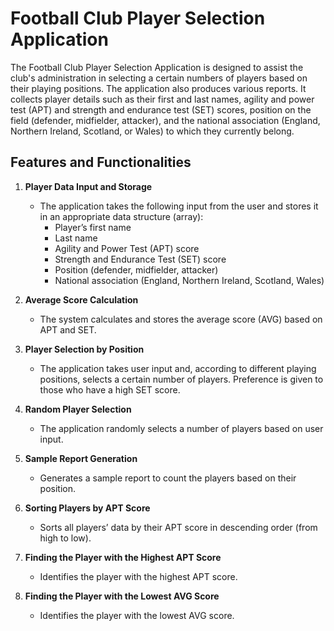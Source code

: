 # Football Club Player Selection Application

The Football Club Player Selection Application is designed to assist the club's administration in selecting a certain numbers of players based on their playing positions. The application also produces various reports. It collects player details such as their first and last names, agility and power test (APT) and strength and endurance test (SET) scores, position on the field (defender, midfielder, attacker), and the national association (England, Northern Ireland, Scotland, or Wales) to which they currently belong.

## Features and Functionalities

1. **Player Data Input and Storage**
    - The application takes the following input from the user and stores it in an appropriate data structure (array):
        - Player’s first name
        - Last name
        - Agility and Power Test (APT) score
        - Strength and Endurance Test (SET) score
        - Position (defender, midfielder, attacker)
        - National association (England, Northern Ireland, Scotland, Wales)

2. **Average Score Calculation**
    - The system calculates and stores the average score (AVG) based on APT and SET.

3. **Player Selection by Position**
    - The application takes user input and, according to different playing positions, selects a certain number of players. Preference is given to those who have a high SET score.

4. **Random Player Selection**
    - The application randomly selects a number of players based on user input.

5. **Sample Report Generation**
    - Generates a sample report to count the players based on their position.

6. **Sorting Players by APT Score**
    - Sorts all players’ data by their APT score in descending order (from high to low).

7. **Finding the Player with the Highest APT Score**
    - Identifies the player with the highest APT score.

8. **Finding the Player with the Lowest AVG Score**
    - Identifies the player with the lowest AVG score.

